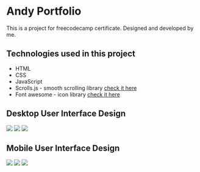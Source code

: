 # Andy Portfolio
This is a project for freecodecamp certificate. Designed and developed by me.

<h2>Technologies used in this project</h2>
<ul>
  <li>HTML</li>
  <li>CSS</li>
  <li>JavaScript</li>
  <li>Scrolls.js - smooth scrolling library <a href="https://scrollsjs.com/">check it here</a></li>
  <li>Font awesome - icon library <a href="https://fontawesome.com/">check it here</a></li>
 </ul>

<section>
  <h2>Desktop User Interface Design</h2>
  <img src="https://user-images.githubusercontent.com/40969170/159052562-7e25bc21-f079-47ba-bb5f-9a71726e2cc0.png">
  <img src="https://user-images.githubusercontent.com/40969170/159052568-21bcf2cb-753d-44e1-9dcd-4cf5be5d27a1.png">
  <img src="https://user-images.githubusercontent.com/40969170/159052584-1d0db0d3-06ee-4011-958d-57081b4093de.png">
</section>

<section>
  <h2>Mobile User Interface Design</h2>
  <img src="https://user-images.githubusercontent.com/40969170/159052239-21f3b1d0-cbcd-41ba-8481-a4c599f77d52.png">
  <img src="https://user-images.githubusercontent.com/40969170/159052256-8aab8260-bf4b-461a-97fd-bc08af482243.png">
  <img src="https://user-images.githubusercontent.com/40969170/159052268-01dd4152-ce0b-40d0-930d-270d426e8e79.png">
</section>

